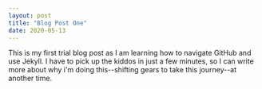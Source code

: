 ```yaml
---
layout: post
title: "Blog Post One"
date: 2020-05-13
---
```

This is my first trial blog post as I am learning how to navigate GitHub and use Jekyll.  I have to pick up the kiddos in just a few minutes, so I can write more about why i'm doing this--shifting gears to take this journey--at another time.
